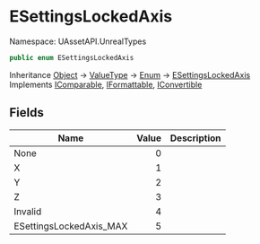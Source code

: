 # ESettingsLockedAxis

Namespace: UAssetAPI.UnrealTypes

```csharp
public enum ESettingsLockedAxis
```

Inheritance [Object](https://docs.microsoft.com/en-us/dotnet/api/system.object) → [ValueType](https://docs.microsoft.com/en-us/dotnet/api/system.valuetype) → [Enum](https://docs.microsoft.com/en-us/dotnet/api/system.enum) → [ESettingsLockedAxis](./uassetapi.unrealtypes.esettingslockedaxis.md)<br>
Implements [IComparable](https://docs.microsoft.com/en-us/dotnet/api/system.icomparable), [IFormattable](https://docs.microsoft.com/en-us/dotnet/api/system.iformattable), [IConvertible](https://docs.microsoft.com/en-us/dotnet/api/system.iconvertible)

## Fields

| Name | Value | Description |
| --- | --: | --- |
| None | 0 |  |
| X | 1 |  |
| Y | 2 |  |
| Z | 3 |  |
| Invalid | 4 |  |
| ESettingsLockedAxis_MAX | 5 |  |
